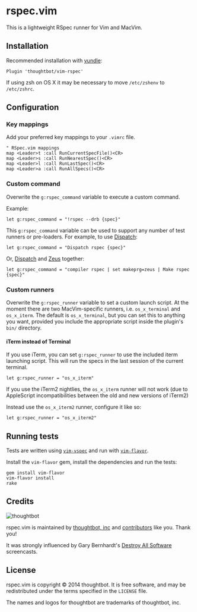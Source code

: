 # rspec.vim

This is a lightweight RSpec runner for Vim and MacVim.

## Installation

Recommended installation with [vundle](https://github.com/gmarik/vundle):

```vim
Plugin 'thoughtbot/vim-rspec'
```

If using zsh on OS X it may be necessary to move `/etc/zshenv` to `/etc/zshrc`.

## Configuration

### Key mappings

Add your preferred key mappings to your `.vimrc` file.

```vim
" RSpec.vim mappings
map <Leader>t :call RunCurrentSpecFile()<CR>
map <Leader>s :call RunNearestSpec()<CR>
map <Leader>l :call RunLastSpec()<CR>
map <Leader>a :call RunAllSpecs()<CR>
```

### Custom command

Overwrite the `g:rspec_command` variable to execute a custom command.

Example:

```vim
let g:rspec_command = "!rspec --drb {spec}"
```

This `g:rspec_command` variable can be used to support any number of test
runners or pre-loaders. For example, to use
[Dispatch](https://github.com/tpope/vim-dispatch):

```vim
let g:rspec_command = "Dispatch rspec {spec}"
```
Or, [Dispatch](https://github.com/tpope/vim-dispatch) and
[Zeus](https://github.com/burke/zeus) together:

```vim
let g:rspec_command = "compiler rspec | set makeprg=zeus | Make rspec {spec}"
```

### Custom runners

Overwrite the `g:rspec_runner` variable to set a custom launch script. At the
moment there are two MacVim-specific runners, i.e. `os_x_terminal` and
`os_x_iterm`. The default is `os_x_terminal`, but you can set this to anything
you want, provided you include the appropriate script inside the plugin's
`bin/` directory.

#### iTerm instead of Terminal

If you use iTerm, you can set `g:rspec_runner` to use the included iterm
launching script. This will run the specs in the last session of the current
terminal.

```vim
let g:rspec_runner = "os_x_iterm"
```

If you use the iTerm2 nightlies, the `os_x_iterm` runner will not work (due to AppleScript incompatibilities between the old and new versions of iTerm2)

Instead use the `os_x_iterm2` runner, configure it like so:

```vim
let g:rspec_runner = "os_x_iterm2"
```


## Running tests

Tests are written using [`vim-vspec`](https://github.com/kana/vim-vspec)
and run with [`vim-flavor`](https://github.com/kana/vim-flavor).

Install the `vim-flavor` gem, install the dependencies and run the tests:

```
gem install vim-flavor
vim-flavor install
rake
```

Credits
-------

![thoughtbot](http://thoughtbot.com/images/tm/logo.png)

rspec.vim is maintained by [thoughtbot, inc](http://thoughtbot.com/community)
and [contributors](https://github.com/thoughtbot/vim-rspec/graphs/contributors)
like you. Thank you!

It was strongly influenced by Gary Bernhardt's [Destroy All
Software](https://www.destroyallsoftware.com/screencasts) screencasts.

## License

rspec.vim is copyright © 2014 thoughtbot. It is free software, and may be
redistributed under the terms specified in the `LICENSE` file.

The names and logos for thoughtbot are trademarks of thoughtbot, inc.

